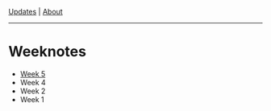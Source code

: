 [Updates](/updates/index.html) | [About](/about/index.html)

----

 
# Weeknotes

- [Week 5](weeknote-2023-03-03.html)
- Week 4
- Week 2
- Week 1
